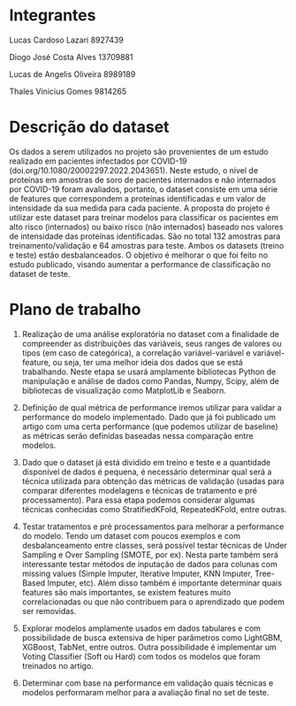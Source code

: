 # Integrantes

Lucas Cardoso Lazari 8927439

Diogo José Costa Alves 13709881

Lucas de Angelis Oliveira 8989189

Thales Vinicius Gomes 9814265

# Descrição do dataset

Os dados a serem utilizados no projeto são provenientes de um estudo realizado em pacientes infectados por COVID-19 (doi.org/10.1080/20002297.2022.2043651). 
Neste estudo, o nível de proteínas em amostras de soro de pacientes internados e não internados por COVID-19 foram avaliados, portanto, o dataset consiste em 
uma série de features que correspondem a proteínas identificadas e um valor de intensidade da sua medida para cada paciente. A proposta do projeto é utilizar 
este dataset para treinar modelos para classificar os pacientes em alto risco (internados) ou baixo risco (não internados) baseado nos valores de intensidade 
das proteínas identificadas. São no total 132 amostras para treinamento/validação e 64 amostras para teste. Ambos os datasets (treino e teste) estão desbalanceados. 
O objetivo é melhorar o que foi feito no estudo publicado, visando aumentar a performance de classificação no dataset de teste.

# Plano de trabalho

1. Realização de uma análise exploratória no dataset com a finalidade de compreender as distribuições das variáveis, seus ranges de valores ou tipos (em caso de categórica), a correlação variável-variável e variável-feature, ou seja, ter uma melhor ideia dos dados que se está trabalhando. Neste etapa se usará amplamente bibliotecas Python de manipulação e análise de dados como Pandas, Numpy, Scipy, além de bibliotecas de visualização como MatplotLib e Seaborn.

2. Definição de qual métrica de performance iremos utilizar para validar a performance do modelo implementado. Dado que já foi publicado um artigo com uma certa performance (que podemos utilizar de baseline) as métricas serão definidas baseadas nessa comparação entre modelos.

3. Dado que o dataset já está dividido em treino e teste e a quantidade disponível de dados é pequena, é necessário determinar qual será a técnica utilizada para obtenção das métricas de validação (usadas para comparar diferentes modelagens e técnicas de tratamento e pré processamento). Para essa etapa podemos considerar algumas técnicas conhecidas como StratifiedKFold, RepeatedKFold, entre outras.

4. Testar tratamentos e pré processamentos para melhorar a performance do modelo. Tendo um dataset com poucos exemplos e com desbalanceamento entre classes, será possível testar técnicas de Under Sampling e Over Sampling (SMOTE, por ex). Nesta parte também será interessante testar métodos de inputação de dados para colunas com missing values (Simple Imputer, Iterative Imputer, KNN Imputer, Tree-Based Imputer, etc). Além disso também é importante determinar quais features são mais importantes, se existem features muito correlacionadas ou que não contribuem para o aprendizado que podem ser removidas.

5. Explorar modelos amplamente usados em dados tabulares e com possibilidade de busca extensiva de hiper parâmetros como LightGBM, XGBoost, TabNet, entre outros. Outra possibilidade é implementar um Voting Classifier (Soft ou Hard) com todos os modelos que foram treinados no artigo.

6. Determinar com base na performance em validação quais técnicas e modelos performaram melhor para a avaliação final no set de teste.
